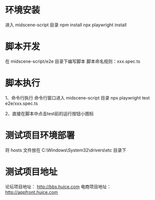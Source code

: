 # 环境安装
进入 midscene-script 目录
npm install
npx playwright install
# 脚本开发
在 midscene-script/e2e 目录下编写脚本
脚本命名规则：xxx.spec.ts
# 脚本执行
1、命令行执行
命令行窗口进入 midscene-script 目录
npx playwright test e2e/xxx.spec.ts

2、直接在脚本中点击test前的运行按钮小图标

# 测试项目环境部署
将 hosts 文件放在 C:\Windows\System32\drivers\etc 目录下

# 测试项目地址
论坛项目地址：
http://bbs.huice.com
电商项目地址：
http://appfront.huice.com

